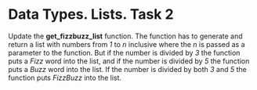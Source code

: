 # Data Types. Lists. Task 2

Update the __get_fizzbuzz_list__ function. The function has to generate and return a list with numbers from _1_ to _n_ inclusive where the _n_ is passed as a parameter to the function. But if the number is divided by _3_ the function puts a _Fizz_ word into the list, and if the number is divided by _5_ the function puts a _Buzz_ word into the list. If the number is divided by both _3_ and _5_ the function puts _FizzBuzz_ into the list.

